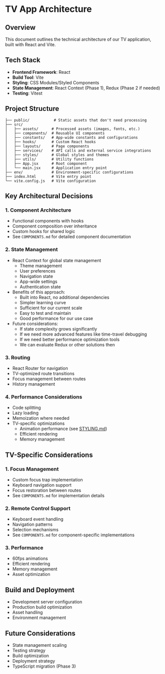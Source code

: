 # TV App Architecture

## Overview
This document outlines the technical architecture of our TV application, built with React and Vite.

## Tech Stack
- **Frontend Framework**: React
- **Build Tool**: Vite
- **Styling**: CSS Modules/Styled Components
- **State Management**: React Context (Phase 1), Redux (Phase 2 if needed)
- **Testing**: Vitest

## Project Structure
```
├── public/           # Static assets that don't need processing
├── src/
│   ├── assets/      # Processed assets (images, fonts, etc.)
│   ├── components/  # Reusable UI components
│   ├── constants/   # App-wide constants and configurations
│   ├── hooks/       # Custom React hooks
│   ├── layouts/     # Page components
│   ├── services/    # API calls and external service integrations
│   ├── styles/      # Global styles and themes
│   ├── utils/       # Utility functions
│   ├── App.jsx      # Root component
│   └── main.jsx     # Application entry point
├── env/             # Environment-specific configurations
├── index.html       # Vite entry point
└── vite.config.js   # Vite configuration
```

## Key Architectural Decisions

### 1. Component Architecture
- Functional components with hooks
- Component composition over inheritance
- Custom hooks for shared logic
- See `COMPONENTS.md` for detailed component documentation

### 2. State Management
- React Context for global state management
  - Theme management
  - User preferences
  - Navigation state
  - App-wide settings
  - Authentication state
- Benefits of this approach:
  - Built into React, no additional dependencies
  - Simpler learning curve
  - Sufficient for our current scale
  - Easy to test and maintain
  - Good performance for our use case
- Future considerations:
  - If state complexity grows significantly
  - If we need more advanced features like time-travel debugging
  - If we need better performance optimization tools
  - We can evaluate Redux or other solutions then

### 3. Routing
- React Router for navigation
- TV-optimized route transitions
- Focus management between routes
- History management

### 4. Performance Considerations
- Code splitting
- Lazy loading
- Memoization where needed
- TV-specific optimizations
  - Animation performance (see [STYLING.md](./STYLING.md))
  - Efficient rendering
  - Memory management

## TV-Specific Considerations

### 1. Focus Management
- Custom focus trap implementation
- Keyboard navigation support
- Focus restoration between routes
- See `COMPONENTS.md` for implementation details

### 2. Remote Control Support
- Keyboard event handling
- Navigation patterns
- Selection mechanisms
- See `COMPONENTS.md` for component-specific implementations

### 3. Performance
- 60fps animations
- Efficient rendering
- Memory management
- Asset optimization

## Build and Deployment
- Development server configuration
- Production build optimization
- Asset handling
- Environment management

## Future Considerations
- State management scaling
- Testing strategy
- Build optimization
- Deployment strategy
- TypeScript migration (Phase 3) 